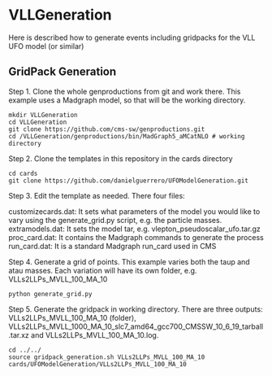 # VLLGeneration

Here is described how to generate events including gridpacks for the VLL UFO model (or similar)

## GridPack Generation

Step 1. Clone the whole genproductions from git and work there. This example uses a Madgraph model, so that will be the working directory.
```
mkdir VLLGeneration
cd VLLGeneration
git clone https://github.com/cms-sw/genproductions.git
cd /VLLGeneration/genproductions/bin/MadGraph5_aMCatNLO # working directory
```

Step 2. Clone the templates in this repository in the cards directory
```
cd cards
git clone https://github.com/danielguerrero/UFOModelGeneration.git
```

Step 3. Edit the template as needed. There four files:

customizecards.dat: It sets what parameters of the model you would like to vary using the generate_grid.py script, e.g. the particle masses.
extramodels.dat: It sets the model tar, e.g. vlepton_pseudoscalar_ufo.tar.gz
proc_card.dat: It contains the Madgraph commands to generate the process
run_card.dat: It is a standard Madgraph run_card used in CMS

Step 4. Generate a grid of points. This example varies both the taup and atau masses. Each variation will have its own folder, e.g. VLLs2LLPs_MVLL_100_MA_10

```
python generate_grid.py
```
Step 5. Generate the gridpack in working directory. There are three outputs: VLLs2LLPs_MVLL_100_MA_10 (folder), VLLs2LLPs_MVLL_1000_MA_10_slc7_amd64_gcc700_CMSSW_10_6_19_tarball.tar.xz and VLLs2LLPs_MVLL_100_MA_10.log.
```
cd ../../
source gridpack_generation.sh VLLs2LLPs_MVLL_100_MA_10 cards/UFOModelGeneration/VLLs2LLPs_MVLL_100_MA_10
```

